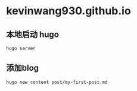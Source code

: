 # kevinwang930.github.io
## 本地启动 hugo
```
hugo server
```

## 添加blog
```
hugo new content post/my-first-post.md
```